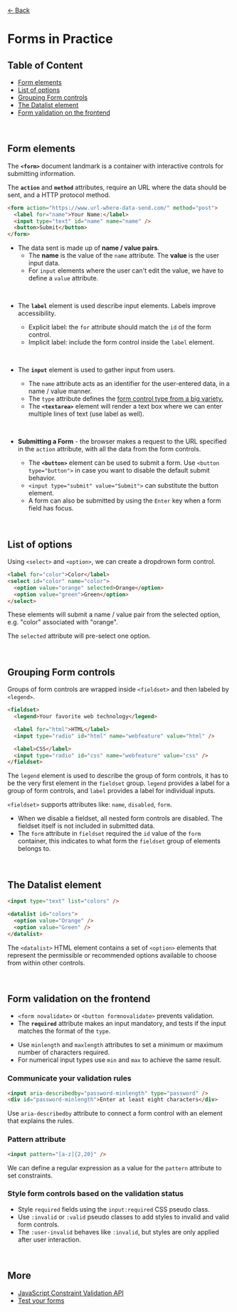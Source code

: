 [&larr; Back](./README.md)

# Forms in Practice

## Table of Content

- [Form elements](#form-elements)
- [List of options](#list-of-options)
- [Grouping Form controls](#grouping-form-controls)
- [The Datalist element](#the-datalist-element)
- [Form validation on the frontend](#form-validation-on-the-frontend)

<br>

## Form elements

The **`<form>`** document landmark is a container with interactive controls for submitting information.

The **`action`** and **`method`** attributes, require an URL where the data should be sent, and a HTTP protocol method.

```html
<form action="https://www.url-where-data-send.com/" method="post">
  <label for="name">Your Name:</label>
  <input type="text" id="name" name="name" />
  <button>Submit</button>
</form>
```

- The data sent is made up of **name / value pairs**.
  - The **name** is the value of the `name` attribute. The **value** is the user input data.
  - For `input` elements where the user can't edit the value, we have to define a `value` attribute.

<br>

- The **`label`** element is used describe input elements. Labels improve accessibility.

  - Explicit label: the `for` attribute should match the `id` of the form control.
  - Implicit label: include the form control inside the `label` element.

<br>

- The **`input`** element is used to gather input from users.

  - The `name` attribute acts as an identifier for the user-entered data, in a name / value manner.
  - The `type` attribute defines the [form control type from a big variety.](https://developer.mozilla.org/en-US/docs/Web/HTML/Element/Input)
  - The **`<textarea>`** element will render a text box where we can enter multiple lines of text (use label as well).

<br>

- **Submitting a Form** - the browser makes a request to the URL specified in the `action` attribute, with all the data from the form controls.

  - The **`<button>`** element can be used to submit a form. Use `<button type="button">` in case you want to disable the default submit behavior.
  - `<input type="submit" value="Submit">` can substitute the button element.
  - A form can also be submitted by using the `Enter` key when a form field has focus.

<br>

## List of options

Using `<select>` and `<option>`, we can create a dropdrown form control.

```html
<label for="color">Color</label>
<select id="color" name="color">
  <option value="orange" selected>Orange</option>
  <option value="green">Green</option>
</select>
```

These elements will submit a name / value pair from the selected option, e.g. "color" associated with "orange".

The `selected` attribute will pre-select one option.

<br>

## Grouping Form controls

Groups of form controls are wrapped inside `<fieldset>` and then labeled by `<legend>`.

```html
<fieldset>
  <legend>Your favorite web technology</legend>

  <label for="html">HTML</label>
  <input type="radio" id="html" name="webfeature" value="html" />

  <label>CSS</label>
  <input type="radio" id="css" name="webfeature" value="css" />
</fieldset>
```

The `legend` element is used to describe the group of form controls, it has to be the very first element in the `fieldset` group. `legend` provides a label for a group of form controls, and `label` provides a label for individual inputs.

`<fieldset>` supports attributes like: `name`, `disabled`, `form`.

- When we disable a fieldset, all nested form controls are disabled. The fieldset itself is not included in submitted data.
- The `form` attribute in `fieldset` required the `id` value of the `form` container, this indicates to what form the `fieldset` group of elements belongs to.

<br>

## The Datalist element

```html
<input type="text" list="colors" />

<datalist id="colors">
  <option value="Orange" />
  <option value="Green" />
</datalist>
```

The `<datalist>` HTML element contains a set of `<option>` elements that represent the permissible or recommended options available to choose from within other controls.

<br>

## Form validation on the frontend

- `<form novalidate>` or `<button formnovalidate>` prevents validation.
- The **`required`** attribute makes an input mandatory, and tests if the input matches the format of the `type`.

<div></div>

- Use `minlength` and `maxlength` attributes to set a minimum or maximum number of characters required.
- For numerical input types use `min` and `max` to achieve the same result.

<div></div>

### Communicate your validation rules

```html
<input aria-describedby="password-minlength" type="password" />
<div id="password-minlength">Enter at least eight characters</div>
```

Use `aria-describedby` attribute to connect a form control with an element that explains the rules.

### Pattern attribute

```html
<input pattern="[a-z]{2,20}" />
```

We can define a regular expression as a value for the `pattern` attribute to set constraints.

### Style form controls based on the validation status

- Style `required` fields using the `input:required` CSS pseudo class.
- Use `:invalid` or `:valid` pseudo classes to add styles to invalid and valid form controls.
- The `:user-invalid` behaves like `:invalid`, but styles are only applied after user interaction.

<br>

## More

- [JavaScript Constraint Validation API](https://web.dev/learn/forms/validation/#provide-meaningful-error-messages)
- [Test your forms](https://web.dev/learn/forms/testing/)

<br>

<!-- ## Attributes

- The [**`autocomplete`**](https://developer.mozilla.org/en-US/docs/Web/HTML/Attributes/autocomplete) attribute

<br> -->
